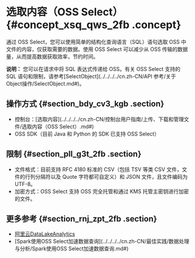 # 选取内容（OSS Select） {#concept_xsq_qws_2fb .concept}

通过 OSS Select，您可以使用简单的结构化查询语言（SQL）语句选取 OSS 中文件的内容，仅获取需要的数据。使用 OSS Select 可以减少从 OSS 传输的数据量，从而提高数据获取效率，节约时间。

**说明：** 您可以在请求中将 SQL 表达式传递给 OSS。有关 OSS Select 支持的 SQL 语句和限制，请参考[SelectObject](../../../../cn.zh-CN/API 参考/关于Object操作/SelectObject.md#)。

## 操作方式 {#section_bdy_cv3_kgb .section}

-   控制台：[选取内容](../../../../cn.zh-CN/控制台用户指南/上传、下载和管理文件/选取内容（OSS Select）.md#)
-   OSS SDK（目前 Java 和 Python 的 SDK 已支持 OSS Select）

## 限制 {#section_pll_g3t_2fb .section}

-   文件格式：目前支持 RFC 4180 标准的 CSV（包括 TSV 等类 CSV 文件，文件的行列分隔符以及 Quote 字符都可自定义）和 JSON 文件，且文件编码为 UTF-8。
-   加密方式：OSS Select 支持 OSS 完全托管和通过 KMS 托管主密钥进行加密的文件。

## 更多参考 {#section_rnj_zpt_2fb .section}

-   [阿里云DataLakeAnalytics](../../../../cn.zh-CN/最佳实践/数据处理与分析/DataLakeAnalytics+OSS：基于OSS的Severless的交互式查询分析.md#)
-   [Spark使用OSS Select加速数据查询](../../../../cn.zh-CN/最佳实践/数据处理与分析/Spark使用OSS Select加速数据查询.md#)

